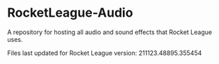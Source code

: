 # RocketLeague-Audio
A repository for hosting all audio and sound effects that Rocket League uses. 

Files last updated for Rocket League version: 211123.48895.355454